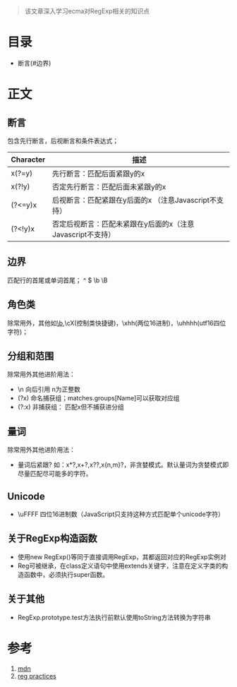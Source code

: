 > 该文章深入学习ecma对RegExp相关的知识点

# 目录
- 断言(#边界)
# 正文

## 断言

包含先行断言，后视断言和条件表达式；

Character | 描述
--|--
x(?=y)|先行断言：匹配后面紧跟y的x
x(?!y)|否定先行断言：匹配后面未紧跟y的x
(?<=y)x|后视断言：匹配紧跟在y后面的x （注意Javascript不支持）
(?<!y)x|否定后视断言：匹配未紧跟在y后面的x（注意Javascript不支持）

## 边界

匹配行的首尾或单词首尾；
^ $ \b \B

## 角色类
除常用外，其他如[\b](backspace),\cX(控制类快捷键)，\xhh(两位16进制)，\uhhhh(utf16四位字符)；

## 分组和范围
除常用外其他进阶用法：

- \n 向后引用 n为正整数
- (?<Name>x) 命名捕获组；matches.groups[Name]可以获取对应组
- (?:x) 非捕获组： 匹配x但不捕获进分组
  
## 量词

除常用外其他进阶用法：

- 量词后紧跟?  如：x*?,x+?,x??,x{n,m}?，非贪婪模式。默认量词为贪婪模式即尽量匹配尽可能多的字符。

## Unicode

- \uFFFF 四位16进制数（JavaScript只支持这种方式匹配单个unicode字符）

## 关于RegExp构造函数
- 使用new RegExp()等同于直接调用RegExp，其都返回对应的RegExp实例对
- Reg可被继承，在class定义语句中使用extends关键字，注意在定义字类的构造函数中，必须执行super函数。

## 关于其他

- RegExp.prototype.test方法执行前默认使用toString方法转换为字符串

# 参考
1. [mdn](https://developer.mozilla.org/en-US/docs/Web/JavaScript/Guide/Regular_Expressions)
2. [reg practices](https://alf.nu/RegexGolf)


